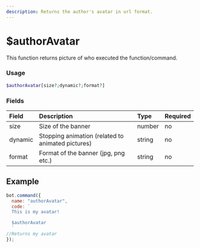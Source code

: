 ```yaml
---
description: Returns the author's avatar in url format.
---
```


# $authorAvatar

This function returns picture of who executed the function/command.

### Usage

```php
$authorAvatar[size?;dynamic?;format?]
```

### Fields

| Field | Description | Type | Required |
| :--- | :--- | :--- | :--- |
| size | Size of the banner | number | no |
| dynamic | Stopping animation (related to animated pictures) | string | no |
| format | Format of the banner (jpg, png etc.) | string | no |

## Example

```javascript
bot.command({
  name: "authorAvatar",
  code: `
  This is my avatar!

  $authorAvatar
  `
//Returns my avatar
});
```

